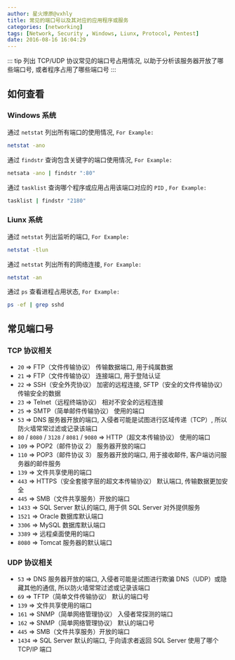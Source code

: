 ```yaml
---
author: 星火燎原@vxhly
title: 常见的端口号以及其对应的应用程序或服务
categories: [networking]
tags: [Network, Security , Windows, Liunx, Protocol, Pentest]
date: 2016-08-16 16:04:29
---
```


::: tip
列出 TCP/UDP 协议常见的端口号占用情况, 以助于分析该服务器开放了哪些端口号, 或者程序占用了哪些端口号
:::
<!-- more -->

## 如何查看

### Windows 系统

通过 `netstat` 列出所有端口的使用情况, `For Example:` 

``` bash
netstat -ano
```

通过 `findstr` 查询包含关键字的端口使用情况, `For Example:` 

``` bash
netsata -ano | findstr ":80"
```

通过 `tasklist` 查询哪个程序或应用占用该端口对应的 `PID` , `For Example:` 

``` bash
tasklist | findstr "2180"
```

### Liunx 系统

通过 `netstat` 列出监听的端口, `For Example:` 

``` bash
netstat -tlun
```

通过 `netstat` 列出所有的网络连接, `For Example:` 

``` bash
netstat -an
```

通过 `ps` 查看进程占用状态, `For Example:` 

``` bash
ps -ef | grep sshd
```

## 常见端口号

### TCP 协议相关

* `20` => FTP（文件传输协议） 传输数据端口, 用于纯属数据
* `21` => FTP（文件传输协议） 连接端口, 用于登陆认证
* `22` => SSH（安全外壳协议） 加密的远程连接, SFTP（安全的文件传输协议） 传输安全的数据
* `23` => Telnet（远程终端协议） 相对不安全的远程连接
* `25` => SMTP（简单邮件传输协议） 使用的端口
* `53` => DNS 服务器开放的端口, 入侵者可能是试图进行区域传递（TCP）, 所以防火墙常常过滤或记录该端口
* `80` / `8080` / `3128` / `8081` / `9080` => HTTP（超文本传输协议） 使用的端口
* `109` => POP2（邮件协议 2） 服务器开放的端口
* `110` => POP3（邮件协议 3） 服务器开放的端口, 用于接收邮件, 客户端访问服务器的邮件服务
* `139` => 文件共享使用的端口
* `443` => HTTPS（安全套接字层的超文本传输协议） 默认端口, 传输数据更加安全
* `445` => SMB（文件共享服务）开放的端口
* `1433` => SQL Server 默认的端口, 用于供 SQL Server 对外提供服务
* `1521` => Oracle 数据库默认端口
* `3306` => MySQL 数据库默认端口
* `3389` => 远程桌面使用的端口
* `8080` => Tomcat 服务器的默认端口

### UDP 协议相关

* `53` => DNS 服务器开放的端口, 入侵者可能是试图进行欺骗 DNS（UDP）或隐藏其他的通信, 所以防火墙常常过滤或记录该端口
* `69` => TFTP（简单文件传输协议） 默认的端口号
* `139` => 文件共享使用的端口
* `161` => SNMP（简单网络管理协议） 入侵者常探测的端口
* `162` => SNMP（简单网络管理协议） 默认的端口号
* `445` => SMB（文件共享服务）开放的端口
* `1434` => SQL Server 默认的端口, 于向请求者返回 SQL Server 使用了哪个 TCP/IP 端口

